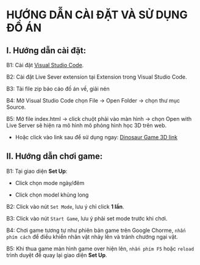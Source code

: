 # HƯỚNG DẪN CÀI ĐẶT VÀ SỬ DỤNG ĐỒ ÁN

## I. Hướng dẫn cài đặt:

B1: Cài đặt [Visual Studio Code](https://code.visualstudio.com/download).

B2: Cài đặt Live Sever extension tại Extension trong Visual Studio Code.

B3: Tải file zip báo cáo đồ án về, giải nén 

B4: Mở Visual Studio Code chọn File -> Open Folder -> chọn thư mục Source.

B5: Mở file index.html -> click chuột phải vào màn hình -> chọn Open with Live Server sẽ hiện ra mô hình mô phỏng hình học 3D trên web.

* Hoặc click vào link sau để sử dụng ngay: [Dinosaur Game 3D link](https://ngcthc.github.io/Dino3DGame/)

## II. Hướng dẫn chơi game: 

B1: Tại giao diện **Set Up**: 

- Click chọn mode ngày/đêm

- Click chọn model khủng long

B2: Click vào nút `Set Mode`, lưu ý chỉ click **1 lần**. 

B3: Click vào nút `Start Game`, lưu ý phải set mode trước khi chơi. 

B4: Chơi game tương tự như phiên bản game trên Google Chorme, `nhấn phím cách` để điều khiển nhân vật nhảy lên và tránh chướng ngại vật. 

B5: Khi thua game màn hình game over hiện lên, `nhấn phím F5` hoặc `reload` trình duyệt để quay lại giao diện **Set Up**.
